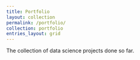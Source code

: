 ```yaml
---
title: Portfolio
layout: collection
permalink: /portfolio/
collection: portfolio
entries_layout: grid
---
```


The collection of data science projects done so far.
